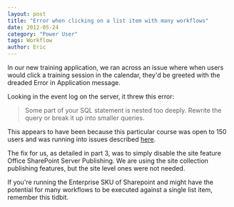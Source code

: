 ```yaml
---
layout: post
title: "Error when clicking on a list item with many workflows"
date: 2012-05-24
category: "Power User"
tags: Workflow
author: Eric
---
```


In our new training application, we ran across an issue where when users would click a training session in the calendar, they'd be greeted with the dreaded Error in Application message.

Looking in the event log on the server, it threw this error:
 > Some part of your SQL statement is nested too deeply. Rewrite the query or break it up into smaller queries.

This appears to have been because this particular course was open to 150 users and was running into issues described [here](http://blogs.blackmarble.co.uk/blogs/rhepworth/post/2008/07/03/workflow-history-and-sql-error.aspx.).

The fix for us, as detailed in part 3, was to simply disable the site feature Office SharePoint Server Publishing.  We are using the site collection publishing features, but the site level ones were not needed.

If you're running the Enterprise SKU of Sharepoint and might have the potential for many workflows to be executed against a single list item, remember this tidbit.
